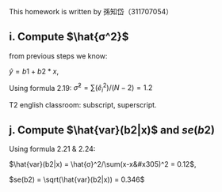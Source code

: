This homework is written by 孫知岱（311707054）

## i. Compute $\hat{σ^2}$

from previous steps we know:

$\hat{y} = b1+b2*x$, 


Using formula 2.19:
$\hat{σ}^2 = \sum(\hat{e}_i^2)/(N-2) = 1.2$

T2 english classroom: subscript, superscript. 

## j. Compute $\hat{var}(b2|x)$  and $se(b2)$

Using formula 2.21 & 2.24:

$\hat{var}(b2|x) = \hat{σ}^2/\sum(x-x&#x305)^2 = 0.12$, 

$se(b2) = \sqrt(\hat{var}(b2|x)) = 0.346$

